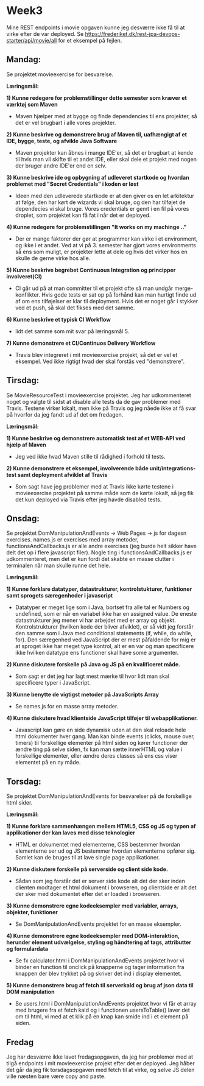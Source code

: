 # Week3

Mine REST endpoints i movie opgaven kunne jeg desværre ikke få til at virke efter de var deployed. 
Se https://frederiket.dk/rest-jpa-devops-starter/api/movie/all for et eksempel på fejlen.

## Mandag:

Se projektet movieexercise for besvarelse.

**Læringsmål:**

**1) Kunne redegøre for problemstillinger dette semester som kræver et værktøj som Maven**
 - Maven hjælper med at bygge og finde dependencies til ens projekter, så det er vel brugbart i alle vores projekter.
 
**2) Kunne beskrive og demonstrere brug af Maven til, uafhængigt af et IDE, bygge, teste, og afvikle Java Software**
 - Maven projekter kan åbnes i mange IDE'er, så det er brugbart at kende til hvis man vil skifte til et andet IDE, eller skal dele et projekt med nogen der bruger andre IDE'er end en selv. 
 
**3) Kunne beskrive ide og opbygning af udleveret startkode og hvordan problemet med "Secret Credentials" i koden er løst**
 - Ideen med den udleverede startkode er at den giver os en let arkitektur at følge, den har kørt de wizards vi skal bruge, og den har tilføjet de dependecies vi skal bruge. Vores credentials er gemt i en fil på vores droplet, som projektet kan få fat i når det er deployed.

**4) Kunne redegøre for problemstillingen "It works on my machinge .."**
 - Der er mange faktorer der gør at programmer kan virke i et environment, og ikke i et andet. Ved at vi på 3. semester har gjort vores environments så ens som muligt, er projekter lette at dele og hvis det virker hos en skulle de gerne virke hos alle.

**5) Kunne beskrive begrebet Continuous Integration og principper involveret(CI)**
 - CI går ud på at man committer til et projekt ofte så man undgår merge-konflikter. Hvis gode tests er sat op på forhånd kan man hurtigt finde ud af om ens tilføjelser er klar til deployment. Hvis det er noget går i stykker ved et push, så skal det fikses med det samme.

**6) Kunne beskrive et typisk CI Workflow**
 - lidt det samme som mit svar på læringsmål 5.

**7) Kunne demonstrere et CI/Continuos Delivery Workflow**
 - Travis blev integreret i mit movieexercise projekt, så det er vel et eksempel. Ved ikke rigtigt hvad der skal forstås ved "demonstrere".
 
 ## Tirsdag:
 
 Se MovieResourceTest i movieexercise projektet. Jeg har udkommenteret noget og valgte til sidst at disable alle tests da de gav problemer med Travis. Testene virker lokalt, men ikke på Travis og jeg nåede ikke at få svar på hvorfor da jeg fandt ud af det om fredagen.
 
 **Læringsmål:**
 
 **1) Kunne beskrive og demonstrere automatisk test af et WEB-API ved hjælp af Maven**
  - Jeg ved ikke hvad Maven stille til rådighed i forhold til tests.
 
 **2) Kunne demonstrere et eksempel, involverende både unit/integrations-test samt deployment afviklet af Travis**
  - Som sagt have jeg problemer med at Travis ikke kørte testene i movieexercise projektet på samme måde som de kørte lokalt, så jeg fik det kun deployed via Travis efter jeg havde disabled tests.
  
## Onsdag:

Se projektet DomManipulationAndEvents -> Web Pages -> js for dagesn exercises.
names.js er exercises med array metoder, functionsAndCallbacks.js er alle andre exercises (jeg burde helt sikker have delt det op i flere javascript filer). Nogle ting i functionsAndCallbacks.js er udkommenteret, men det er kun fordi det skabte en masse clutter i terminalen når man skulle runne det hele.

 **Læringsmål:**

**1) Kunne forklare datatyper, datastrukturer, kontrolstukturer, funktioner samt sprogets særegenheder i javascript**
 - Datatyper er meget lige som i Java, bortset fra alle tal er Numbers og undefined, som er når en variabel ikke har en assigned value. De eneste datastrukturer jeg mener vi har arbejdet med er array og objekt. Kontrolstrukturer (hvilken kode der bliver afviklet), er så vidt jeg forstår den samme som i Java med conditional statements (if, while, do while, for). Den særegenhed ved JavaScript der er mest påfaldende for mig er at sproget ikke har meget type kontrol, alt er en var og man specificere ikke hvilken datatype ens functioner skal have some argumenter.     
 
**2) Kunne diskutere forskelle på Java og JS på en kvalificeret måde.**
 - Som sagt er det jeg har lagt mest mærke til hvor lidt man skal specificere typer i JavaScript.

**3) Kunne benytte de vigtigst metoder på JavaScripts Array**
 - Se names.js for en masse array metoder.

**4) Kunne diskutere hvad klientside JavaScript tilføjer til webapplikationer.**
 - Javascript kan gøre en side dynamisk uden at den skal reloade hele html dokumenter hver gang. Man kan binde events (clicks, mouse over, timers) til forskellige elementer på html siden og kører functioner der ændre ting på selve siden, fx kan man sætte innerHTML og value i forskellige elementer, eller ændre deres classes så ens css viser elementet på en ny måde.
 
 ## Torsdag: 
 
 Se projektet DomManipulationAndEvents for besvarelser på de forskellige html sider.
 
  **Læringsmål:**
  
**1) Kunne forklare sammenhængen mellem HTML5, CSS og JS og typen af applikationer der kan laves med disse teknologier**
 - HTML er dokumentet med elementerne, CSS bestemmer hvordan elementerne ser ud og JS bestemmer hvordan elementerne opfører sig. Samlet kan de bruges til at lave single page applikationer.

**2) Kunne diskutere forskelle på serverside og client side kode.**
 - Sådan som jeg forstår det er server side kode alt det der sker inden clienten modtager et html dokument i browseren, og clientside er alt det der sker med dokumentet efter det er loaded i browseren.

**3) Kunne demonstrere egne kodeeksempler med variabler, arrays, objekter, funktioner**
 - Se DomManipulationAndEvents projektet for en masse eksempler.

**4) Kunne demonstrere egne kodeeksempler med DOM-interaktion, herunder element udvælgelse, styling og håndtering af tags, attributter og formulardata**
- Se fx calculator.html i DomManipulationAndEvents projektet hvor vi binder en function til onclick på knapperne og tager information fra knappen der blev trykket på og skriver det ind i display elementet.

**5) Kunne demonstrere brug af fetch til serverkald og brug af json data til DOM manipulation**
 - Se users.html i DomManipulationAndEvents projektet hvor vi får et array med brugere fra et fetch kald og i functionen usersToTable() laver det om til html, vi med at et klik på en knap kan smide ind i et element på siden.
  
 ## Fredag
 
 Jeg har desværre ikke lavet fredagsopgaven, da jeg har problemer med at tilgå endpoints i mit movieexercise projekt efter det er deployed. Jeg håber det går da jeg fik torsdagsopgaven med fetch til at virke, og selve JS delen ville næsten bare være copy and paste.
 
 
